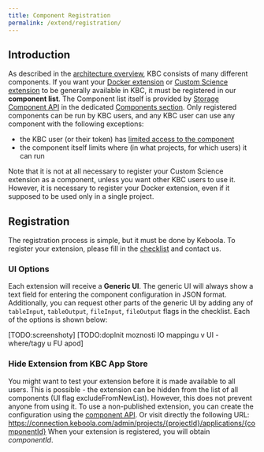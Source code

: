 ```yaml
---
title: Component Registration
permalink: /extend/registration/
---
```


## Introduction
As described in the [architecture overview](/architecture/), KBC consists of many different components. If you want your [Docker extension](/extend/docker/) or [Custom Science extension](/extend/custom-science/) to be generally available in KBC, it must be registered in our **component list**. The Component list itself is provided by [Storage Component API](http://docs.keboola.apiary.io/#) in the dedicated [Components section](http://docs.keboola.apiary.io/#reference/components). 
Only registered components can be run by KBC users, and any KBC user can use any component with the following exceptions:

- the KBC user (or their token) has [limited access to the component](/token-permissions/)
- the component itself limits where (in what projects, for which users) it can run

Note that it is not at all necessary to register your Custom Science extension as a component, unless you want other KBC users to use it. 
However, it is necessary to register your Docker extension, even if it supposed to be used only in a single project.


## Registration
The registration process is simple, but it must be done by Keboola. To register your extension, please fill in the [checklist](/extend/registration/checklist) and contact us.

### UI Options
Each extension will receive a **Generic UI**. The generic UI will always show a text field for entering the component configuration in JSON format. Additionally, you can request other parts of the generic UI by adding any of `tableInput`, `tableOutput`, `fileInput`, `fileOutput` flags in the checklist. Each of the options is shown below:

[TODO:screenshoty]
[TODO:doplnit moznosti IO mappingu v UI - where/tagy u FU apod]

### Hide Extension from KBC App Store
You might want to test your extension before it is made available to all users. This is possible - the extension can be hidden from the list of all components (UI flag excludeFromNewList). However, this does not prevent anyone from using it.
To use a non-published extension, you can create the configuration using the [component API](http://docs.keboola.apiary.io/#reference/components/create-config/create-config). Or visit directly the following URL: https://connection.keboola.com/admin/projects/{projectId}/applications/{componentId}
When your extension is registered, you will obtain *componentId*.

